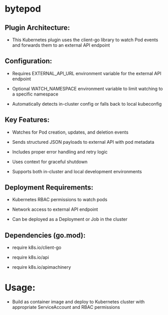 # bytepod

## Plugin Architecture: 

- This Kubernetes plugin uses the client-go library to watch Pod events and forwards them to an external API endpoint

## Configuration:

- Requires EXTERNAL_API_URL environment variable for the external API endpoint

- Optional WATCH_NAMESPACE environment variable to limit watching to a specific namespace

- Automatically detects in-cluster config or falls back to local kubeconfig

## Key Features:

- Watches for Pod creation, updates, and deletion events

- Sends structured JSON payloads to external API with pod metadata

- Includes proper error handling and retry logic

- Uses context for graceful shutdown

- Supports both in-cluster and local development environments

## Deployment Requirements:

- Kubernetes RBAC permissions to watch pods

- Network access to external API endpoint

- Can be deployed as a Deployment or Job in the cluster


## Dependencies (go.mod):

- require k8s.io/client-go

- require k8s.io/api

- require k8s.io/apimachinery


# Usage: 

- Build as container image and deploy to Kubernetes cluster with appropriate ServiceAccount and RBAC permissions